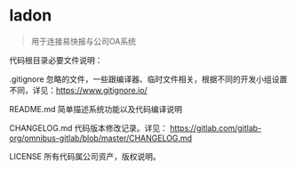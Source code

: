 # ladon
> 用于连接易快报与公司OA系统

代码根目录必要文件说明：

.gitignore 忽略的文件，一些跟编译器、临时文件相关，根据不同的开发小组设置不同，详见：https://www.gitignore.io/

README.md 简单描述系统功能以及代码编译说明

CHANGELOG.md 代码版本修改记录。详见： https://gitlab.com/gitlab-org/omnibus-gitlab/blob/master/CHANGELOG.md

LICENSE 所有代码属公司资产，版权说明。
